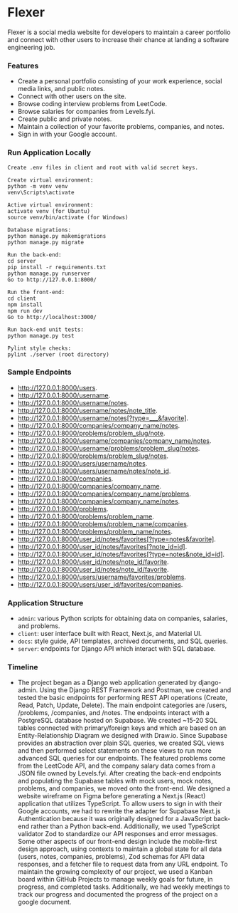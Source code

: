 # Flexer

Flexer is a social media website for developers to maintain a career portfolio and connect with other users to increase their chance at landing a software engineering job.

### Features

- Create a personal portfolio consisting of your work experience, social media links, and public notes.
- Connect with other users on the site.
- Browse coding interview problems from LeetCode.
- Browse salaries for companies from Levels.fyi.
- Create public and private notes.
- Maintain a collection of your favorite problems, companies, and notes.
- Sign in with your Google account.

### Run Application Locally

```
Create .env files in client and root with valid secret keys.

Create virtual environment:
python -m venv venv
venv\Scripts\activate

Active virtual environment:
activate venv (for Ubuntu)
source venv/bin/activate (for Windows)

Database migrations:
python manage.py makemigrations
python manage.py migrate

Run the back-end:
cd server
pip install -r requirements.txt
python manage.py runserver
Go to http://127.0.0.1:8000/

Run the front-end:
cd client
npm install
npm run dev
Go to http://localhost:3000/

Run back-end unit tests:
python manage.py test

Pylint style checks:
pylint ./server (root directory)
```

### Sample Endpoints

- http://127.0.0.1:8000/users.
- http://127.0.0.1:8000/username.
- http://127.0.0.1:8000/username/notes.
- http://127.0.0.1:8000/username/notes/note_title.
- http://127.0.0.1:8000/username/notes[?type=___&favorite].
- http://127.0.0.1:8000/companies/company_name/notes.
- http://127.0.0.1:8000/problems/problem_slug/note.
- http://127.0.0.1:8000/username/companies/company_name/notes.
- http://127.0.0.1:8000/username/problems/problem_slug/notes.
- http://127.0.0.1:8000/problems/problem_slug/notes.
- http://127.0.0.1:8000/users/username/notes.
- http://127.0.0.1:8000/users/username/notes/note_id.
- http://127.0.0.1:8000/companies.
- http://127.0.0.1:8000/companies/company_name.
- http://127.0.0.1:8000/companies/company_name/problems.
- http://127.0.0.1:8000/companies/company_name/notes.
- http://127.0.0.1:8000/problems.
- http://127.0.0.1:8000/problems/problem_name.
- http://127.0.0.1:8000/problems/problem_name/companies.
- http://127.0.0.1:8000/problems/problem_name/notes.
- http://127.0.0.1:8000/user_id/notes/favorites[?type=notes&favorite].
- http://127.0.0.1:8000/user_id/notes/favorites[?note_id=id].
- http://127.0.0.1:8000/user_id/notes/favorites[?type=notes&note_id=id].
- http://127.0.0.1:8000/user_id/notes/note_id/favorite.
- http://127.0.0.1:8000/user_id/notes/note_id/favorite.
- http://127.0.0.1:8000/users/username/favorites/problems.
- http://127.0.0.1:8000/users/user_id/favorites/companies.

### Application Structure

- `admin`: various Python scripts for obtaining data on companies, salaries, and problems.
- `client`: user interface built with React, Next.js, and Material UI.
- `docs`: style guide, API templates, archived documents, and SQL queries.
- `server`: endpoints for Django API which interact with SQL database.

### Timeline

- The project began as a Django web application generated by django-admin. Using the Django REST Framework and Postman, we created and tested the basic endpoints for performing REST API operations (Create, Read, Patch, Update, Delete). The main endpoint categories are /users, /problems, /companies, and /notes. The endpoints interact with a PostgreSQL database hosted on Supabase. We created ~15-20 SQL tables connected with primary/foreign keys and which are based on an Entity-Relationship Diagram we designed with Draw.io. Since Supabase provides an abstraction over plain SQL queries, we created SQL views and then performed select statements on these views to run more advanced SQL queries for our endpoints. The featured problems come from the LeetCode API, and the company salary data comes from a JSON file owned by Levels.fyi. After creating the back-end endpoints and populating the Supabase tables with mock users, mock notes, problems, and companies, we moved onto the front-end. We designed a website wireframe on Figma before generating a Next.js (React) application that utilizes TypeScript. To allow users to sign in with their Google accounts, we had to rewrite the adapter for Supabase Next.js Authentication because it was originally designed for a JavaScript back-end rather than a Python back-end. Additionally, we used TypeScript validator Zod to standardize our API responses and error messages. Some other aspects of our front-end design include the mobile-first design approach, using contexts to maintain a global state for all data (users, notes, companies, problems), Zod schemas for API data responses, and a fetcher file to request data from any URL endpoint. To maintain the growing complexity of our project, we used a Kanban board within GitHub Projects to manage weekly goals for future, in progress, and completed tasks. Additionally, we had weekly meetings to track our progress and documented the progress of the project on a google document.
